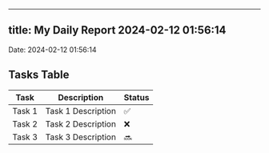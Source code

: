 
---
title: My Daily Report 2024-02-12 01:56:14
---

Date: 2024-02-12 01:56:14

## Tasks Table

| Task | Description | Status |
|------|-------------|--------|
| Task 1 | Task 1 Description | ✅ |
| Task 2 | Task 2 Description | ❌ |
| Task 3 | Task 3 Description | 🔜 |
